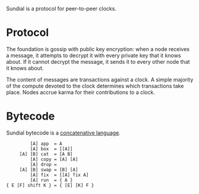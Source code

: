 Sundial is a protocol for peer-to-peer clocks.

# Protocol
The foundation is gossip with public key encryption: when a node
receives a message, it attempts to decrypt it with every private key
that it knows about. If it cannot decrypt the message, it sends it to
every other node that it knows about.

The content of messages are transactions against a clock. A simple
majority of the compute devoted to the clock determines which
transactions take place. Nodes accrue karma for their contributions to
a clock.

# Bytecode
Sundial bytecode is a [concatenative language](http://tunes.org/~iepos/joy.html).

```
         [A] app  = A
         [A] box  = [[A]]
     [A] [B] cat  = [A B]
         [A] copy = [A] [A]
         [A] drop =
     [A] [B] swap = [B] [A]
         [A] fix  = [[A] fix A]
         [A] run  = { A }
{ E [F] shift K } = { [E] [K] F }
```
